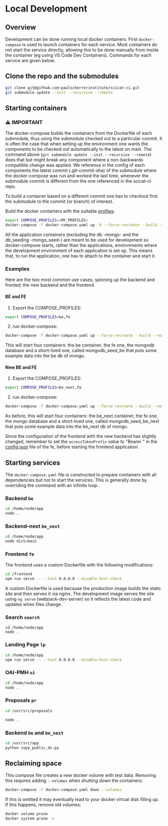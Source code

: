 # Local Development

## Overview

Development can be done running local docker containers. First `docker-compose` is used to launch containers for each service. Most containers do not start the service directly, allowing this to be done manually from inside the container (eg using VS Code Dev Containers). Commands for each service are given below.

## Clone the repo and the submodules

```bash
git clone git@github.com:paulscherrerinstitute/scicat-ci.git
git submodule update --init --recursive --remote
```

## Starting containers

### :warning: IMPORTANT
The docker-compose builds the containers from the Dockerfile of each submodule, thus using the submodule checked out to a particular commit.
It is often the case that when setting up the environment one wants the components to be checked out automatically to the latest on main. The command above (`git submodule update --init --recursive --remote`) does that but might break any component where a non-backwards compatible change was applied. 
We reference in the config of each components the latest commit (.git-commit-sha) of the submodule where the docker-compose was run and worked the last time, whenever the submodule commit is different from the one referenced in the scicat-ci repo. 

To build a container based on a different commit one has to checkout first the submodule to the commit (or branch) of interest.

Build the docker containers with the suitable [profiles](https://docs.docker.com/compose/profiles/): 

```bash
export COMPOSE_PROFILES=<MY_PROFILES>
docker-compose -f docker-compose.yaml up -d --force-recreate --build --no-deps
```

All the application containers (excluding the db -mongo- and the db_seeding -mongo_seed-) are meant to be used for development so docker-compose starts, rather than the applications, environments where the development environment of each application is set up. This means that, to run the application, one has to attach to the container and start it. 

### Examples

Here are the two most common use cases, spinning up the backend and fronted; the new backend and the frontend. 

#### BE and FE

1. Export the COMPOSE_PROFILES:
```bash
export COMPOSE_PROFILES=be,fe
```
2. run docker-compose:
```bash
docker-compose -f docker-compose.yaml up --force-recreate --build --no-deps -d
```

This will start four containers: the be container, the fe one, the mongodb database and a short-lived one, called mongodb_seed_be that puts some example data into the be db of mongo.

#### New BE and FE

1. Export the COMPOSE_PROFILES:
```bash
export COMPOSE_PROFILES=be_next,fe
```
2. run docker-compose:
```bash
docker-compose -f docker-compose.yaml up --force-recreate --build --no-deps -d
```

As before, this will start four containers: the be_next container, the fe one, the mongo database and a short-lived one, called mongodb_seed_be_next that puts some example data into the be_next db of mongo.

Since the configuration of the frontend with the new backend has slightly changed, remember to set the `accessTokenPrefix` value to "Bearer " in the [config.json](./config/frontend/config.json#L3) file of the fe, before starting the frontend application.


## Starting services

The `docker-compose.yaml` file is constructed to prepare containers with all dependencies but not to start the services. This is generally done by overriding the command with an infinite loop.

### Backend `be`

```bash
cd /home/node/app
node .
```

### Backend-next `be_next`

```bash
cd /home/node/app
node dist/main
```

### Frontend `fe`

The frontend uses a custom Dockerfile with the following modifications:

```bash
cd /frontend
npm run serve -- --host 0.0.0.0 --disable-host-check
```

A custom Dockerfile is used because the production image builds the static site and then serves it via nginx. The development image serves the site using `ng serve` (webpack-dev-server) so it reflects the latest code and updates when files change.
`
### Search `search`

```
cd /home/node/app
node .
```

### Landing Page `lp`

```bash
cd /home/node/app
npm run serve -- --host 0.0.0.0 --disable-host-check
```

### OAI-PMH `oi`

```bash
cd /home/node/app
node .
```

### Proposals `pr`

```bash
cd /usr/src/proposals

node .
```

### Backend `be` and `be_next`

```bash
cd /usr/src/app
python copy_public_ds.py
```
## Reclaiming space

This compose file creates a new docker volume with test data. Removing this requires adding `--volumes` when shutting down the containers:

```bash
docker-compose -f docker-compose.yaml down --volumes
```

If this is omitted it may eventually lead to your docker virtual disk filling up. If this happens, remove old volumes:

```bash
docker volume prune
docker system prune -v
```